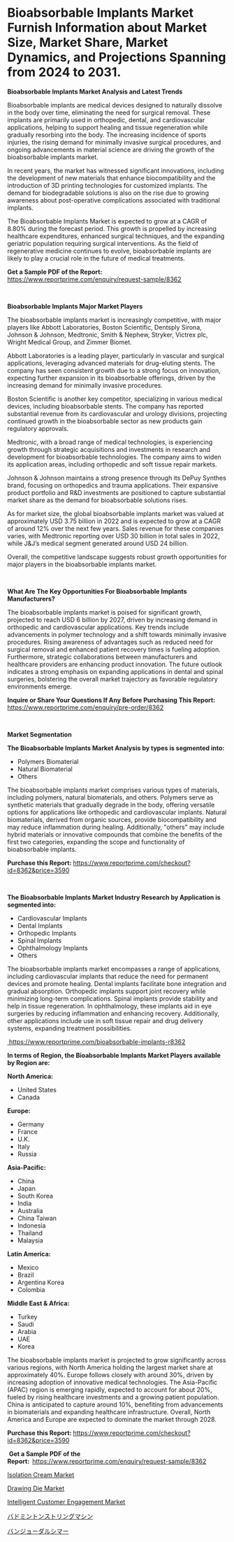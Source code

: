 <p><h1>Bioabsorbable Implants Market Furnish Information about Market Size, Market Share, Market Dynamics, and Projections Spanning from 2024 to 2031.</h1></p><p><strong>Bioabsorbable Implants Market Analysis and Latest Trends</strong></p>
<p><p>Bioabsorbable implants are medical devices designed to naturally dissolve in the body over time, eliminating the need for surgical removal. These implants are primarily used in orthopedic, dental, and cardiovascular applications, helping to support healing and tissue regeneration while gradually resorbing into the body. The increasing incidence of sports injuries, the rising demand for minimally invasive surgical procedures, and ongoing advancements in material science are driving the growth of the bioabsorbable implants market.</p><p>In recent years, the market has witnessed significant innovations, including the development of new materials that enhance biocompatibility and the introduction of 3D printing technologies for customized implants. The demand for biodegradable solutions is also on the rise due to growing awareness about post-operative complications associated with traditional implants.</p><p>The Bioabsorbable Implants Market is expected to grow at a CAGR of 8.80% during the forecast period. This growth is propelled by increasing healthcare expenditures, enhanced surgical techniques, and the expanding geriatric population requiring surgical interventions. As the field of regenerative medicine continues to evolve, bioabsorbable implants are likely to play a crucial role in the future of medical treatments.</p></p>
<p><strong>Get a Sample PDF of the Report:&nbsp;</strong> <a href="https://www.reportprime.com/enquiry/request-sample/8362">https://www.reportprime.com/enquiry/request-sample/8362</a></p>
<p>&nbsp;</p>
<p><strong>Bioabsorbable Implants Major Market Players</strong></p>
<p><p>The bioabsorbable implants market is increasingly competitive, with major players like Abbott Laboratories, Boston Scientific, Dentsply Sirona, Johnson & Johnson, Medtronic, Smith & Nephew, Stryker, Victrex plc, Wright Medical Group, and Zimmer Biomet. </p><p>Abbott Laboratories is a leading player, particularly in vascular and surgical applications, leveraging advanced materials for drug-eluting stents. The company has seen consistent growth due to a strong focus on innovation, expecting further expansion in its bioabsorbable offerings, driven by the increasing demand for minimally invasive procedures.</p><p>Boston Scientific is another key competitor, specializing in various medical devices, including bioabsorbable stents. The company has reported substantial revenue from its cardiovascular and urology divisions, projecting continued growth in the bioabsorbable sector as new products gain regulatory approvals.</p><p>Medtronic, with a broad range of medical technologies, is experiencing growth through strategic acquisitions and investments in research and development for bioabsorbable technologies. The company aims to widen its application areas, including orthopedic and soft tissue repair markets.</p><p>Johnson & Johnson maintains a strong presence through its DePuy Synthes brand, focusing on orthopedics and trauma applications. Their expansive product portfolio and R&D investments are positioned to capture substantial market share as the demand for bioabsorbable solutions rises.</p><p>As for market size, the global bioabsorbable implants market was valued at approximately USD 3.75 billion in 2022 and is expected to grow at a CAGR of around 12% over the next few years. Sales revenue for these companies varies, with Medtronic reporting over USD 30 billion in total sales in 2022, while J&J’s medical segment generated around USD 24 billion.</p><p>Overall, the competitive landscape suggests robust growth opportunities for major players in the bioabsorbable implants market.</p></p>
<p>&nbsp;</p>
<p><strong>What Are The Key Opportunities For Bioabsorbable Implants Manufacturers?</strong></p>
<p><p>The bioabsorbable implants market is poised for significant growth, projected to reach USD 6 billion by 2027, driven by increasing demand in orthopedic and cardiovascular applications. Key trends include advancements in polymer technology and a shift towards minimally invasive procedures. Rising awareness of advantages such as reduced need for surgical removal and enhanced patient recovery times is fueling adoption. Furthermore, strategic collaborations between manufacturers and healthcare providers are enhancing product innovation. The future outlook indicates a strong emphasis on expanding applications in dental and spinal surgeries, bolstering the overall market trajectory as favorable regulatory environments emerge.</p></p>
<p><strong>Inquire or Share Your Questions If Any Before Purchasing This Report:</strong> <a href="https://www.reportprime.com/enquiry/pre-order/8362">https://www.reportprime.com/enquiry/pre-order/8362</a></p>
<p>&nbsp;</p>
<p><strong>Market Segmentation</strong></p>
<p><strong>The Bioabsorbable Implants Market Analysis by types is segmented into:</strong></p>
<p><ul><li>Polymers Biomaterial</li><li>Natural Biomaterial</li><li>Others</li></ul></p>
<p><p>The bioabsorbable implants market comprises various types of materials, including polymers, natural biomaterials, and others. Polymers serve as synthetic materials that gradually degrade in the body, offering versatile options for applications like orthopedic and cardiovascular implants. Natural biomaterials, derived from organic sources, provide biocompatibility and may reduce inflammation during healing. Additionally, "others" may include hybrid materials or innovative compounds that combine the benefits of the first two categories, expanding the scope and functionality of bioabsorbable implants.</p></p>
<p><strong>Purchase this Report:&nbsp;</strong><a href="https://www.reportprime.com/checkout?id=8362&price=3590">https://www.reportprime.com/checkout?id=8362&price=3590</a></p>
<p>&nbsp;</p>
<p><strong>The Bioabsorbable Implants Market Industry Research by Application is segmented into:</strong></p>
<p><ul><li>Cardiovascular Implants</li><li>Dental Implants</li><li>Orthopedic Implants</li><li>Spinal Implants</li><li>Ophthalmology Implants</li><li>Others</li></ul></p>
<p><p>The bioabsorbable implants market encompasses a range of applications, including cardiovascular implants that reduce the need for permanent devices and promote healing. Dental implants facilitate bone integration and gradual absorption. Orthopedic implants support joint recovery while minimizing long-term complications. Spinal implants provide stability and help in tissue regeneration. In ophthalmology, these implants aid in eye surgeries by reducing inflammation and enhancing recovery. Additionally, other applications include use in soft tissue repair and drug delivery systems, expanding treatment possibilities.</p></p>
<p><a href="https://www.reportprime.com/bioabsorbable-implants-r8362">&nbsp;https://www.reportprime.com/bioabsorbable-implants-r8362</a></p>
<p><strong>In terms of Region, the Bioabsorbable Implants Market Players available by Region are:</strong></p>
<p>
    <p> <strong> North America: </strong>
        <ul>
            <li>United States</li>
            <li>Canada</li>
        </ul>
        </p> 
    <p> <strong> Europe: </strong>
        <ul>
            <li>Germany</li>
            <li>France</li>
            <li>U.K.</li>
            <li>Italy</li>
            <li>Russia</li>
        </ul>
        </p> 
    <p> <strong> Asia-Pacific: </strong>
        <ul>
            <li>China</li>
            <li>Japan</li>
            <li>South Korea</li>
            <li>India</li>
            <li>Australia</li>
            <li>China Taiwan</li>
            <li>Indonesia</li>
            <li>Thailand</li>
            <li>Malaysia</li>
        </ul>
        </p> 
    <p> <strong> Latin America: </strong>
        <ul>
            <li>Mexico</li>
            <li>Brazil</li>
            <li>Argentina Korea</li>
            <li>Colombia</li>
        </ul>
        </p> 
    <p> <strong> Middle East & Africa: </strong>
        <ul>
            <li>Turkey</li>
            <li>Saudi</li>
            <li>Arabia</li>
            <li>UAE</li>
            <li>Korea</li>
        </ul>
    </p>
    </p>
<p><p>The bioabsorbable implants market is projected to grow significantly across various regions, with North America holding the largest market share at approximately 40%. Europe follows closely with around 30%, driven by increasing adoption of innovative medical technologies. The Asia-Pacific (APAC) region is emerging rapidly, expected to account for about 20%, fueled by rising healthcare investments and a growing patient population. China is anticipated to capture around 10%, benefiting from advancements in biomaterials and expanding healthcare infrastructure. Overall, North America and Europe are expected to dominate the market through 2028.</p></p>
<p><strong>Purchase this Report: </strong><a href="https://www.reportprime.com/checkout?id=8362&price=3590">https://www.reportprime.com/checkout?id=8362&price=3590</a></p>
<p>&nbsp;<strong>Get a Sample PDF of the Report:&nbsp;&nbsp;</strong><a href="https://www.reportprime.com/enquiry/request-sample/8362">https://www.reportprime.com/enquiry/request-sample/8362</a></p>
<p><strong></strong></p>
<p><p><a href="https://www.linkedin.com/pulse/global-isolation-cream-industry-analysis-share-growth-trends-2acff?trackingId=FCF3svIkTzKN5cl4UGogOw%3D%3D">Isolation Cream Market</a></p><p><a href="https://www.linkedin.com/pulse/drawing-die-market-size-share-analysis-growth-trends-forecasts-szvxf?trackingId=o0lEvv7ARp68ULpkdevKfw%3D%3D">Drawing Die Market</a></p><p><a href="https://issuu.com/reportprime-2/docs/intelligent-customer-engagement-mar_a061d4ebe659fd">Intelligent Customer Engagement Market</a></p><p><a href="https://medium.com/@dfg5fff/badminton-stringing-machines-market-%E3%81%AF-%E3%82%B3%E3%82%B9%E3%83%88%E7%AE%A1%E7%90%86%E3%81%A8%E5%8A%B9%E7%8E%87%E5%90%91%E4%B8%8A%E3%82%92%E5%84%AA%E5%85%88%E3%81%97%E3%81%BE%E3%81%99-%E3%81%95%E3%82%89%E3%81%AB-%E5%A0%B1%E5%91%8A%E6%9B%B8%E3%81%AF%E5%B8%82%E5%A0%B4%E3%81%AE%E9%9C%80%E8%A6%81%E9%9D%A2%E3%81%A8%E4%BE%9B%E7%B5%A6%E9%9D%A2%E3%81%AE%E4%B8%A1%E6%96%B9%E3%82%92%E3%82%AB%E3%83%90%E3%83%BC%E3%81%97%E3%81%A6%E3%81%84%E3%81%BE%E3%81%99-badminton-0c45bb813765">バドミントンストリングマシン</a></p><p><a href="https://medium.com/@dfg5fff/banjo-dulcimer-market-%E3%81%AE%E3%82%B0%E3%83%AD%E3%83%BC%E3%83%90%E3%83%AB%E5%B8%82%E5%A0%B4%E6%A6%82%E8%A6%81%E3%81%AF-%E4%B8%96%E7%95%8C%E3%81%8A%E3%82%88%E3%81%B3%E4%B8%BB%E8%A6%81%E5%B8%82%E5%A0%B4%E3%81%AB%E3%81%8A%E3%81%91%E3%82%8B%E6%A5%AD%E7%95%8C%E3%81%AB%E5%BD%B1%E9%9F%BF%E3%82%92%E4%B8%8E%E3%81%88%E3%82%8B%E4%B8%BB%E8%A6%81%E3%81%AA%E3%83%88%E3%83%AC%E3%83%B3%E3%83%89%E3%81%AB%E3%81%A4%E3%81%84%E3%81%A6-%E7%8B%AC%E8%87%AA%E3%81%AE%E8%A6%96%E7%82%B9%E3%82%92%E6%8F%90%E4%BE%9B%E3%81%97%E3%81%BE%E3%81%99-e29c88aca769">バンジョーダルシマー</a></p></p>